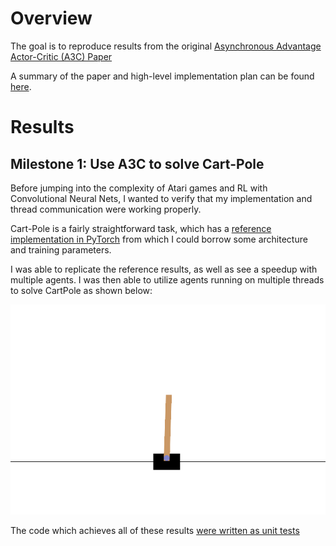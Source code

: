 
# Overview

The goal is to reproduce results from the original [Asynchronous Advantage Actor-Critic (A3C) Paper](https://arxiv.org/pdf/1602.01783.pdf)

A summary of the paper and high-level implementation plan can be found [here](./Motivation_and_Plan.md).


# Results

## Milestone 1: Use A3C to solve Cart-Pole

Before jumping into the complexity of Atari games and RL with Convolutional Neural Nets, I wanted to verify that my implementation and thread communication were working properly.

Cart-Pole is a fairly straightforward task, which has a [reference implementation in PyTorch](https://github.com/pytorch/examples/blob/main/reinforcement_learning/actor_critic.py) from which I could borrow some architecture and training parameters.

I was able to replicate the reference results, as well as see a speedup with multiple agents. I was then able to utilize agents running on multiple threads to solve CartPole as shown below:

![cartpole_gif](./assets/a3c_cart_pole.gif)

The code which achieves all of these results [were written as unit tests](../../tests/test_a3c.py)
